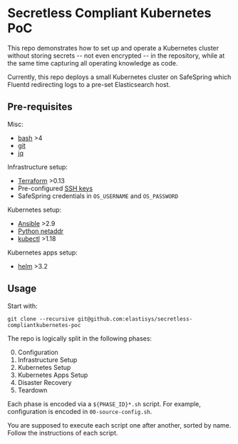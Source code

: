 # Secretless Compliant Kubernetes PoC

This repo demonstrates how to set up and operate a Kubernetes cluster without storing secrets -- not even encrypted -- in the repository, while at the same time capturing all operating knowledge as code.

Currently, this repo deploys a small Kubernetes cluster on SafeSpring which Fluentd redirecting logs to a pre-set Elasticsearch host.

## Pre-requisites

Misc:

* [bash](https://www.gnu.org/software/bash/) >4
* [git](https://git-scm.com/downloads)
* [jq](https://stedolan.github.io/jq/)

Infrastructure setup:

* [Terraform](https://terraform.io) >0.13
* Pre-configured [SSH keys](https://www.ssh.com/ssh/keygen/)
* SafeSpring credentials in `OS_USERNAME` and `OS_PASSWORD`

Kubernetes setup:

* [Ansible](https://docs.ansible.com/) >2.9
* [Python netaddr](https://pypi.org/project/netaddr/)
* [kubectl](https://kubernetes.io/docs/tasks/tools/install-kubectl/) >1.18

Kubernetes apps setup:

* [helm](https://helm.sh/docs/intro/install/) >3.2

## Usage

Start with:

    git clone --recursive git@github.com:elastisys/secretless-compliantkubernetes-poc

The repo is logically split in the following phases:

0. Configuration
1. Infrastructure Setup
2. Kubernetes Setup
3. Kubernetes Apps Setup
8. Disaster Recovery
9. Teardown

Each phase is encoded via a `${PHASE_ID}*.sh` script. For example, configuration is encoded in `00-source-config.sh`.

You are supposed to execute each script one after another, sorted by name. Follow the instructions of each script.
